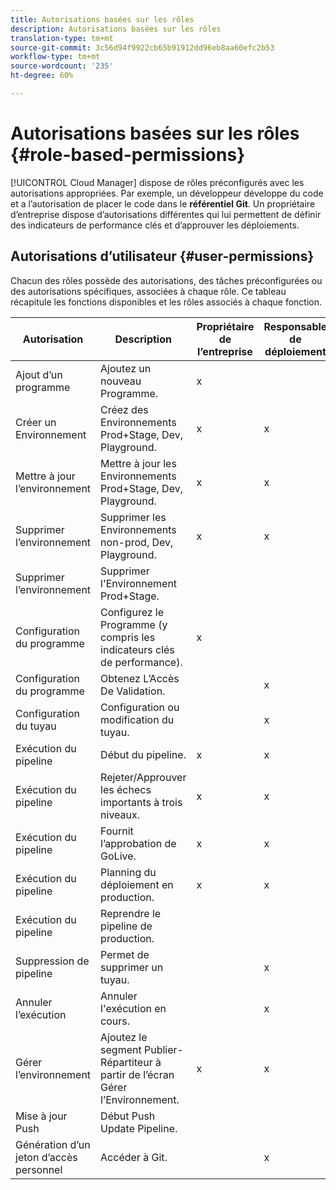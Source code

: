 ```yaml
---
title: Autorisations basées sur les rôles
description: Autorisations basées sur les rôles
translation-type: tm+mt
source-git-commit: 3c56d94f9922cb65b91912dd96eb8aa60efc2b53
workflow-type: tm+mt
source-wordcount: '235'
ht-degree: 60%

---
```



# Autorisations basées sur les rôles {#role-based-permissions}

[!UICONTROL Cloud Manager] dispose de rôles préconfigurés avec les autorisations appropriées. Par exemple, un développeur développe du code et a l’autorisation de placer le code dans le **référentiel Git**. Un propriétaire d’entreprise dispose d’autorisations différentes qui lui permettent de définir des indicateurs de performance clés et d’approuver les déploiements.

## Autorisations d’utilisateur {#user-permissions}

Chacun des rôles possède des autorisations, des tâches préconfigurées ou des autorisations spécifiques, associées à chaque rôle. Ce tableau récapitule les fonctions disponibles et les rôles associés à chaque fonction.

| Autorisation | Description | Propriétaire de l’entreprise | Responsable de déploiement | Responsable de programme | Développeur |
|--- |--- |--- |--- |--- |--- |
| Ajout d’un programme | Ajoutez un nouveau Programme. | x |  |  |  |
| Créer un Environnement | Créez des Environnements Prod+Stage, Dev, Playground. | x | x |  |  |
| Mettre à jour l’environnement | Mettre à jour les Environnements Prod+Stage, Dev, Playground. | x | x |  |  |
| Supprimer l’environnement | Supprimer les Environnements non-prod, Dev, Playground. | x | x |  |  |
| Supprimer l’environnement | Supprimer l&#39;Environnement Prod+Stage. |  |  |  |  |
| Configuration du programme | Configurez le Programme (y compris les indicateurs clés de performance). | x |  |  |  |
| Configuration du programme | Obtenez L’Accès De Validation. |  | x |  | x |
| Configuration du tuyau | Configuration ou modification du tuyau. |  | x |  |  |
| Exécution du pipeline | Début du pipeline. | x | x |  |  |
| Exécution du pipeline | Rejeter/Approuver les échecs importants à trois niveaux. | x | x | x |  |
| Exécution du pipeline | Fournit l’approbation de GoLive. | x | x | x |  |
| Exécution du pipeline | Planning du déploiement en production. | x | x | x |  |
| Exécution du pipeline | Reprendre le pipeline de production. |  |  |  |  |
| Suppression de pipeline | Permet de supprimer un tuyau. |  | x |  |  |
| Annuler l’exécution | Annuler l&#39;exécution en cours. |  | x |  |  |
| Gérer l’environnement | Ajoutez le segment Publier-Répartiteur à partir de l’écran Gérer l’Environnement. | x | x |  |  |  |
| Mise à jour Push | Début Push Update Pipeline. |  |  |  |  |
| Génération d’un jeton d’accès personnel | Accéder à Git. |  | x |  | x |

